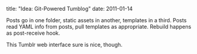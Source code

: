 title: "Idea: Git-Powered Tumblog"
date: 2011-01-14

Posts go in one folder, static assets in another, templates in a third. Posts read YAML info from posts, pull templates as appropriate. Rebuild happens as post-receive hook.

This Tumblr web interface sure is nice, though.